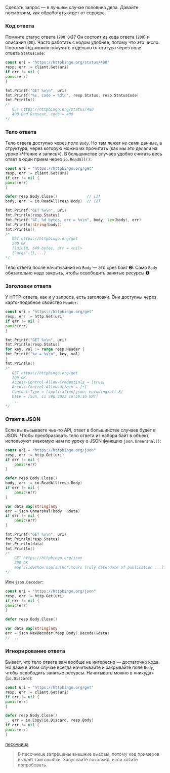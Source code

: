 Сделать запрос — в лучшем случае половина дела. Давайте посмотрим, как обработать ответ от сервера.

### Код ответа

Помните статус ответа (`200 OK`)? Он состоит из кода ответа (`200`) и описания (`OK`). Часто работать с кодом удобнее, потому что это число. Поэтому код можно получить отдельно от статуса через поле ответа `StatusCode`:

```go
const uri = "https://httpbingo.org/status/400"
resp, err := client.Get(uri)
if err != nil {
panic(err)
}

fmt.Printf("GET %v\n", uri)
fmt.Printf("%s, code = %d\n", resp.Status, resp.StatusCode)
fmt.Println()
/*
   GET https://httpbingo.org/status/400
   400 Bad Request, code = 400
*/
```

### Тело ответа

Тело ответа доступно через поле `Body`. Но там лежат не сами данные, а структура, через которую можно их прочитать (как мы это делали на уроке «Чтение и запись»). В большинстве случаев удобно считать весь ответ в один прием через `io.ReadAll()`:

```go
const uri = "https://httpbingo.org/get"
resp, err := client.Get(uri)
if err != nil {
panic(err)
}

defer resp.Body.Close()             // (1)
body, err := io.ReadAll(resp.Body)  // (2)

fmt.Printf("GET %v\n", uri)
fmt.Println(resp.Status)
fmt.Printf("%T, %d bytes, err = %v\n", body, len(body), err)
fmt.Println(string(body))
fmt.Println()
/*
   GET https://httpbingo.org/get
   200 OK
   []uint8, 649 bytes, err = <nil>
   {"args":{},...}
*/
```

Тело ответа после начитывания из `Body` — это срез байт ➋. Само `Body` обязательно надо закрыть, чтобы освободить занятые ресурсы ➊

### Заголовки ответа

У HTTP-ответа, как и у запроса, есть заголовки. Они доступны через карто-подобное свойство `Header`:

```go
const uri = "https://httpbingo.org/get"
resp, err := http.Get(uri)
if err != nil {
panic(err)
}

fmt.Printf("GET %v\n", uri)
fmt.Println(resp.Status)
for key, val := range resp.Header {
fmt.Printf("%v = %v\n", key, val)
}
fmt.Println()
/*
   GET https://httpbingo.org/get
   200 OK
   Access-Control-Allow-Credentials = [true]
   Access-Control-Allow-Origin = [*]
   Content-Type = [application/json; encoding=utf-8]
   Date = [Sun, 11 Sep 2022 16:59:16 GMT]
   ...
*/
```

### Ответ в JSON

Если вы вызываете чье-то API, ответ в большинстве случаев будет в JSON. Чтобы преобразовать тело ответа из набора байт в объект, используют знакомую нам по уроку о JSON функцию `json.Unmarshal()`:

```go
const uri = "https://httpbingo.org/json"
resp, err := http.Get(uri)
if err != nil {
    panic(err)
}

defer resp.Body.Close()
body, err := io.ReadAll(resp.Body)
if err != nil {
    panic(err)
}

var data map[string]any
err = json.Unmarshal(body, &data)
if err != nil {
    panic(err)
}

fmt.Printf("GET %v\n", uri)
fmt.Println(resp.Status)
fmt.Println(data)
fmt.Println()
/*
    GET https://httpbingo.org/json
    200 OK
    map[slideshow:map[author:Yours Truly date:date of publication ...]]
*/
```

Или `json.Decoder`:

```go
const uri = "https://httpbingo.org/json"
resp, err := http.Get(uri)
if err != nil {
panic(err)
}

defer resp.Body.Close()

var data map[string]any
err = json.NewDecoder(resp.Body).Decode(&data)
// ...
```

### Игнорирование ответа

Бывает, что тело ответа вам вообще не интересно — достаточно кода. Но даже в этом случае всегда начитывайте и закрывайте поле `Body`, чтобы освободить занятые ресурсы. Начитывать можно в «никуда» (`io.Discard`):

```go
const uri = "https://httpbingo.org/get"
resp, err := client.Get(uri)
if err != nil {
panic(err)
}

defer resp.Body.Close()
_, err = io.Copy(io.Discard, resp.Body)
if err != nil {
panic(err)
}
```

[песочница](https://go.dev/play/p/Ip3xU4qOgs0)

> В песочнице запрещены внешние вызовы, потому код примеров выдает там ошибки. Запускайте локально, если хотите попробовать.